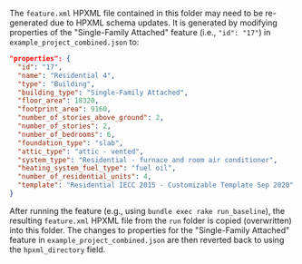 The `feature.xml` HPXML file contained in this folder may need to be re-generated due to HPXML schema updates.
It is generated by modifying properties of the "Single-Family Attached" feature (i.e., `"id": "17"`) in `example_project_combined.json` to:

  ```json
  "properties": {
    "id": "17",
    "name": "Residential 4",
    "type": "Building",
    "building_type": "Single-Family Attached",
    "floor_area": 18320,
    "footprint_area": 9160,
    "number_of_stories_above_ground": 2,
    "number_of_stories": 2,
    "number_of_bedrooms": 6,
    "foundation_type": "slab",
    "attic_type": "attic - vented",
    "system_type": "Residential - furnace and room air conditioner",
    "heating_system_fuel_type": "fuel oil",
    "number_of_residential_units": 4,
    "template": "Residential IECC 2015 - Customizable Template Sep 2020"
  }
  ```

After running the feature (e.g., using `bundle exec rake run_baseline`), the resulting `feature.xml` HPXML file from the `run` folder is copied (overwritten) into this folder.
The changes to properties for the "Single-Family Attached" feature in `example_project_combined.json` are then reverted back to using the `hpxml_directory` field.
